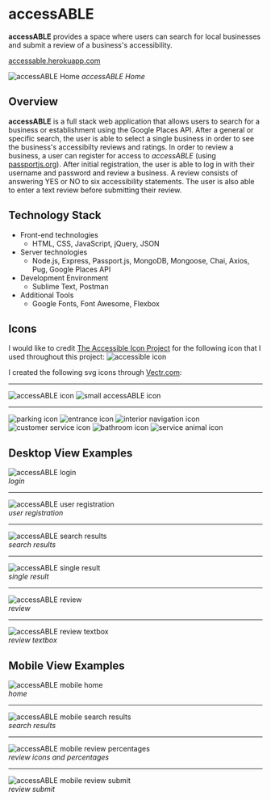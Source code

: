 # accessABLE

**accessABLE** provides a space where users can search for local businesses and submit a review of a business's accessibility.

[accessable.herokuapp.com](https://accessable.herokuapp.com "accessABLE")

![accessABLE Home](dev_images/desktop_home.png "accessABLE Home") *accessABLE Home*


## Overview ##
**accessABLE** is a full stack web application that allows users to search for a business or establishment using the Google Places API. After a general or specific search, the user is able to select a single business in order to see the business's accessibilty reviews and ratings. In order to review a business, a user can register for access to *accessABLE* (using [passportjs.org](http://www.passportjs.org/ "Passport")). After initial registration, the user is able to log in with their username and password and review a business.  A review consists of answering YES or NO to six accessibility statements.  The user is also able to enter a text review before submitting their review.  

## Technology Stack ##
*  Front-end technologies
    +  HTML, CSS, JavaScript, jQuery, JSON
*  Server technologies
    +  Node.js, Express, Passport.js, MongoDB, Mongoose, Chai, Axios, Pug, Google Places API
*  Development Environment
    +  Sublime Text, Postman
* Additional Tools
    +  Google Fonts, Font Awesome, Flexbox

## Icons ##
I would like to credit [The Accessible Icon Project](http://accessibleicon.org/ "The Accessible Icon Project") for the following icon that I used throughout this project: ![accessible icon](dev_images/accessible_icon_lg.png "accessible icon")

I created the following svg icons through [Vectr.com](https://vectr.com/ "Vectr"):
* * *
![accessABLE icon](public/images/accessABLE_icon.svg "accessABLE icon")
![small accessABLE icon](public/images/accessABLE_icon_small.svg "accessABLE icon")
* * *
![parking icon](public/images/parking_icon.svg "parking icon")
![entrance icon](public/images/enter_exit_icon.svg "entrance icon")
![interior navigation icon](public/images/interior_navigation.svg "interior navigation")
![customer service icon](public/images/customer_service_icon.svg "customer service icon")
![bathroom icon](public/images/bathroom_icon.svg "bathroom icon")
![service animal icon](public/images/service_dog_icon.svg "service animal icon")

## Desktop View Examples ##
![accessABLE login](dev_images/desktop_login.png "accessABLE login")  
*login*
* * *
![accessABLE user registration](dev_images/desktop_user_reg.png "accessABLE user registration")  
*user registration*
* * *
![accessABLE search results](dev_images/desktop_results.png "accessABLE search results")  
*search results*
* * *
![accessABLE single result](dev_images/desktop_single_result.png "accessABLE single result")  
*single result*
* * *
![accessABLE review](dev_images/desktop_review.png "accessABLE review")  
*review*
* * *
![accessABLE review textbox](dev_images/desktop_review_textbox.png "accessABLE review textbox")  
*review textbox*

## Mobile View Examples ##
![accessABLE mobile home](/dev_images/mobile_home.jpg "accessABLE mobile home")  
*home*
* * *
![accessABLE mobile search results](/dev_images/mobile_results.jpg "accessABLE mobile search results")  
*search results*
* * *
![accessABLE mobile review percentages](/dev_images/mobile_review_percentages.jpg "accessABLE mobile review percentages")  
*review icons and percentages*
* * *
![accessABLE mobile review submit](/dev_images/mobile_review_submit.jpg "accessABLE mobile review submit")  
*review submit*